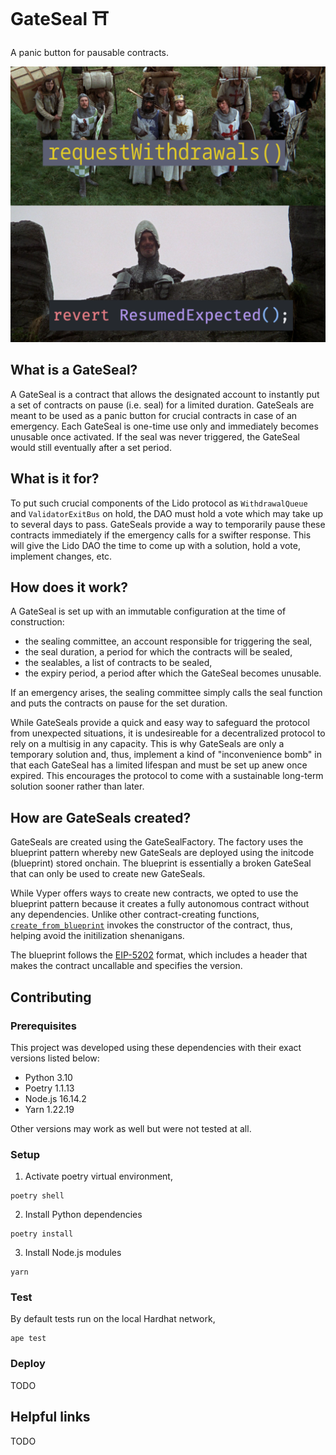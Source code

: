 # GateSeal ⛩️

A panic button for pausable contracts.

![](/assets/monty-python.png)

## What is a GateSeal?

A GateSeal is a contract that allows the designated account to instantly put a set of contracts on pause (i.e. seal) for a limited duration. GateSeals are meant to be used as a panic button for crucial contracts in case of an emergency. Each GateSeal is one-time use only and immediately becomes unusable once activated. If the seal was never triggered, the GateSeal would still eventually after a set period.

## What is it for?

To put such crucial components of the Lido protocol as `WithdrawalQueue` and `ValidatorExitBus` on hold, the DAO must hold a vote which may take up to several days to pass. GateSeals provide a way to temporarily pause these contracts immediately if the emergency calls for a swifter response. This will give the Lido DAO the time to come up with a solution, hold a vote, implement changes, etc.

## How does it work?

A GateSeal is set up with an immutable configuration at the time of construction:
- the sealing committee, an account responsible for triggering the seal,
- the seal duration, a period for which the contracts will be sealed,
- the sealables, a list of contracts to be sealed,
- the expiry period, a period after which the GateSeal becomes unusable. 

If an emergency arises, the sealing committee simply calls the seal function and puts the contracts on pause for the set duration. 

While GateSeals provide a quick and easy way to safeguard the protocol from unexpected situations, it is undesireable for a decentralized protocol to rely on a multisig in any capacity. This is why GateSeals are only a temporary solution and, thus, implement a kind of "inconvenience bomb" in that each GateSeal has a limited lifespan and must be set up anew once expired. This encourages the protocol to come with a sustainable long-term solution sooner rather than later.

## How are GateSeals created?

GateSeals are created using the GateSealFactory. The factory uses the blueprint pattern whereby new GateSeals are deployed using the initcode (blueprint) stored onchain. The blueprint is essentially a broken GateSeal that can only be used to create new GateSeals.

While Vyper offers ways to create new contracts, we opted to use the blueprint pattern because it creates a fully autonomous contract without any dependencies. Unlike other contract-creating functions, [`create_from_blueprint`](https://docs.vyperlang.org/en/stable/built-in-functions.html#chain-interaction) invokes the constructor of the contract, thus, helping avoid the initilization shenanigans.

The blueprint follows the [EIP-5202](https://eips.ethereum.org/EIPS/eip-5202) format, which includes a header that makes the contract uncallable and specifies the version. 

## Contributing

### Prerequisites
This project was developed using these dependencies with their exact versions listed below:
- Python 3.10
- Poetry 1.1.13
- Node.js 16.14.2
- Yarn 1.22.19

Other versions may work as well but were not tested at all.

### Setup

1. Activate poetry virtual environment,
```shell
poetry shell
```

2. Install Python dependencies
```shell
poetry install
```

3. Install Node.js modules
```shell
yarn
```

### Test

By default tests run on the local Hardhat network,
```shell
ape test
```

### Deploy
TODO

## Helpful links
TODO